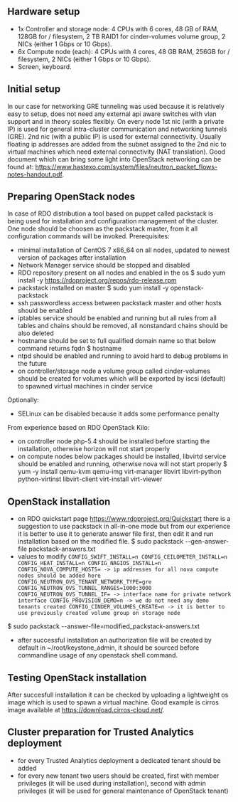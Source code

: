 ## Hardware setup
* 1x Controller and storage node: 4 CPUs with 6 cores, 48 GB of RAM, 128GB for / filesystem, 2 TB RAID1 for cinder-volumes volume group, 2 NICs (either 1 Gbps or 10 Gbps).
* 6x Compute node (each): 4 CPUs with 4 cores, 48 GB RAM, 256GB for / filesystem, 2 NICs (either 1 Gbps or 10 Gbps).
* Screen, keyboard.

## Initial setup 
In our case for networking GRE tunneling was used because it is relatively easy to setup, does not need any external api aware switches with vlan support and in theory scales flexibly.
On every node 1st nic (with a private IP) is used for general intra-cluster communication and networking tunnels (GRE). 2nd nic (with a public IP) is used for external connectivity. Usually floating ip addresses are added from the subnet assigned to the 2nd nic to virtual machines which need external connectivity (NAT translation).
Good document which can bring some light into OpenStack networking can be found at: https://www.hastexo.com/system/files/neutron_packet_flows-notes-handout.pdf.

## Preparing OpenStack nodes
In case of RDO distribution a tool based on puppet called packstack is being used for installation and configuration management of the cluster. One node should be choosen as the packstack master, from it all configuration commands will be invoked.
Prerequisites:
* minimal installation of CentOS 7 x86_64 on all nodes, updated to newest version of packages after installation
* Network Manager service should be stopped and disabled
* RDO repository present on all nodes and enabled in the os
$ sudo yum install -y https://rdoproject.org/repos/rdo-release.rpm
* packstack installed on master
$ sudo yum install -y openstack-packstack
* ssh passwordless access between packstack master and other hosts should be enabled
* iptables service should be enabled and running but all rules from all tables and chains should be removed, all nonstandard chains should be also deleted
* hostname should be set to full qualified domain name so that below command returns fqdn
$ hostname
* ntpd should be enabled and running to avoid hard to debug problems in the future
* on controller/storage node a volume group called cinder-volumes should be created for volumes which will be exported by iscsi (default) to spawned virtual machines in cinder service

Optionally:
* SELinux can be disabled because it adds some performance penalty

From experience based on RDO OpenStack Kilo:
* on controller node php-5.4 should be installed before starting the installation, otherwise horizon will not start properly
* on compute nodes below packages should be installed, libvirtd service should be enabled and running, otherwise nova will not start properly
$ yum -y install qemu-kvm qemu-img virt-manager libvirt libvirt-python python-virtinst libvirt-client virt-install virt-viewer

## OpenStack installation
* on RDO quickstart page https://www.rdoproject.org/Quickstart there is a suggestion to use packstack in all-in-one mode but from our experience it is better to use it to generate answer file first, then edit it and run installation based on the modified file.
$ sudo packstack --gen-answer-file packstack-answers.txt
* values to modify
`CONFIG_SWIFT_INSTALL=n
CONFIG_CEILOMETER_INSTALL=n
CONFIG_HEAT_INSTALL=n
CONFIG_NAGIOS_INSTALL=n
CONFIG_NOVA_COMPUTE_HOSTS= -> ip addresses for all nova compute nodes should be added here
CONFIG_NEUTRON_OVS_TENANT_NETWORK_TYPE=gre
CONFIG_NEUTRON_OVS_TUNNEL_RANGES=1000:3000
CONFIG_NEUTRON_OVS_TUNNEL_IF= -> interface name for private network interface
CONFIG_PROVISION_DEMO=n -> we do not need any demo tenants created
CONFIG_CINDER_VOLUMES_CREATE=n -> it is better to use previously created volume group on storage node`

$ sudo packstack --answer-file=modified_packstack-answers.txt
* after successful installation an authorization file will be created by default in ~/root/keystone_admin, it should be sourced before commandline usage of any openstack shell command.

## Testing OpenStack installation
After succesfull installation it can be checked by uploading a lightweight os image which is used to spawn a virtual machine. Good example is cirros image available at https://download.cirros-cloud.net/.

## Cluster preparation for Trusted Analytics deployment
* for every Trusted Analytics deployment a dedicated tenant should be added
* for every new tenant two users should be created, first with member privileges (it will be used during installation), second with admin privileges (it will be used for general maintenance of OpenStack tenant)